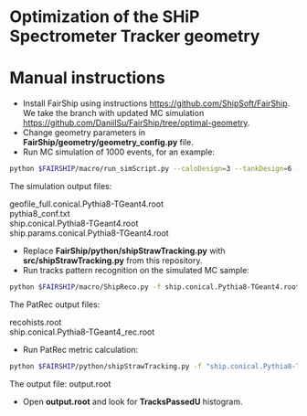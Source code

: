 # Optimization of the SHiP Spectrometer Tracker geometry

# Manual instructions
- Install FairShip using instructions https://github.com/ShipSoft/FairShip. We take the branch with updated MC simulation https://github.com/DaniilSu/FairShip/tree/optimal-geometry. 
- Change geometry parameters in **FairShip/geometry/geometry_config.py** file.
- Run MC simulation of 1000 events, for an example:
```bash
python $FAIRSHIP/macro/run_simScript.py --caloDesign=3 --tankDesign=6 --muShieldDesign=9 --nuTauTargetDesign=3 --nEvents 1000
```
The simulation output files: 

geofile_full.conical.Pythia8-TGeant4.root  
pythia8_conf.txt  
ship.conical.Pythia8-TGeant4.root  
ship.params.conical.Pythia8-TGeant4.root

- Replace **FairShip/python/shipStrawTracking.py** with **src/shipStrawTracking.py** from this repository.
- Run tracks pattern recognition on the simulated MC sample:
```bash
python $FAIRSHIP/macro/ShipReco.py -f ship.conical.Pythia8-TGeant4.root -g geofile_full.conical.Pythia8-TGeant4.root --realPR=FH
```
The PatRec output files:

recohists.root  
ship.conical.Pythia8-TGeant4_rec.root

- Run PatRec metric calculation:
```bash
python $FAIRSHIP/python/shipStrawTracking.py -f "ship.conical.Pythia8-TGeant4_rec.root" -g "geofile_full.conical.Pythia8-TGeant4.root" -o 'output.root'
```
The output file:
output.root

- Open **output.root** and look for **TracksPassedU** histogram. 
